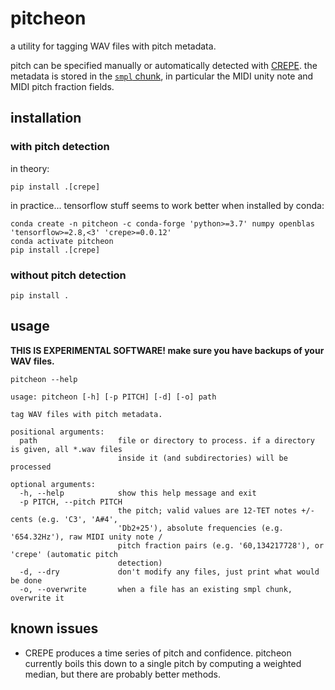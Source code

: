# pitcheon

a utility for tagging WAV files with pitch metadata.

pitch can be specified manually or automatically detected with [CREPE](https://github.com/marl/crepe). the metadata is stored in the [`smpl` chunk](https://www.recordingblogs.com/wiki/sample-chunk-of-a-wave-file), in particular the MIDI unity note and MIDI pitch fraction fields.

## installation

### with pitch detection

in theory:

```shell
pip install .[crepe]
```

in practice... tensorflow stuff seems to work better when installed by conda:

```
conda create -n pitcheon -c conda-forge 'python>=3.7' numpy openblas 'tensorflow>=2.8,<3' 'crepe>=0.0.12'
conda activate pitcheon
pip install .[crepe]
```

### without pitch detection

```shell
pip install .
```

## usage

**THIS IS EXPERIMENTAL SOFTWARE! make sure you have backups of your WAV files.**

```shell
pitcheon --help
```

```
usage: pitcheon [-h] [-p PITCH] [-d] [-o] path

tag WAV files with pitch metadata.

positional arguments:
  path                  file or directory to process. if a directory is given, all *.wav files
                        inside it (and subdirectories) will be processed

optional arguments:
  -h, --help            show this help message and exit
  -p PITCH, --pitch PITCH
                        the pitch; valid values are 12-TET notes +/- cents (e.g. 'C3', 'A#4',
                        'Db2+25'), absolute frequencies (e.g. '654.32Hz'), raw MIDI unity note /
                        pitch fraction pairs (e.g. '60,134217728'), or 'crepe' (automatic pitch
                        detection)
  -d, --dry             don't modify any files, just print what would be done
  -o, --overwrite       when a file has an existing smpl chunk, overwrite it
```

## known issues

- CREPE produces a time series of pitch and confidence. pitcheon currently boils this down to a single pitch by computing a weighted median, but there are probably better methods.
